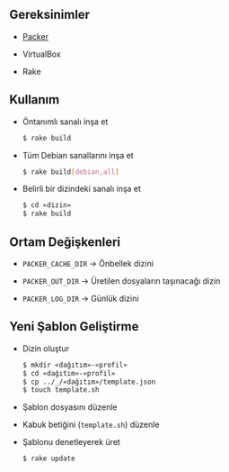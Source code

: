 ##  Gereksinimler

-   [Packer](http://www.packer.io/downloads.html)

-   VirtualBox

-   Rake

##  Kullanım

-   Öntanımlı sanalı inşa et

    ```sh
    $ rake build
    ```

-   Tüm Debian sanallarını inşa et

    ```sh
    $ rake build[debian,all]
    ```

-   Belirli bir dizindeki sanalı inşa et

    ```sh
    $ cd «dizin»
    $ rake build
    ```

##  Ortam Değişkenleri

-   `PACKER_CACHE_DIR` → Önbellek dizini

-   `PACKER_OUT_DIR` → Üretilen dosyaların taşınacağı dizin

-   `PACKER_LOG_DIR` → Günlük dizini

##  Yeni Şablon Geliştirme

-   Dizin oluştur

    ```sh
    $ mkdir «dağıtım»-«profil»
    $ cd «dağıtım»-«profil»
    $ cp ../_/«dağıtım»/template.json
    $ touch template.sh
    ```

-   Şablon dosyasını düzenle

-   Kabuk betiğini (`template.sh`) düzenle

-   Şablonu denetleyerek üret

    ```sh
    $ rake update
    ```
